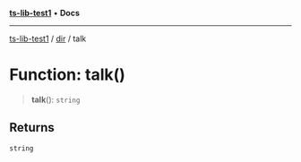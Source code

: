 [**ts-lib-test1**](../../README.md) • **Docs**

***

[ts-lib-test1](../../README.md) / [dir](../README.md) / talk

# Function: talk()

> **talk**(): `string`

## Returns

`string`
